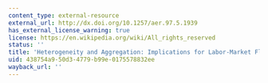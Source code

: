 ```yaml
---
content_type: external-resource
external_url: http://dx.doi.org/10.1257/aer.97.5.1939
has_external_license_warning: true
license: https://en.wikipedia.org/wiki/All_rights_reserved
status: ''
title: 'Heterogeneity and Aggregation: Implications for Labor-Market Fluctuations'
uid: 438754a9-50d3-4779-b99e-0175578832ee
wayback_url: ''
---
```

